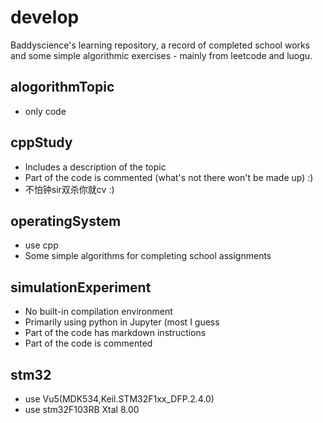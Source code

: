 # develop

Baddyscience's learning repository, a record of completed school works and some simple algorithmic exercises - mainly from leetcode and luogu.

## alogorithmTopic

- only code


## cppStudy

- Includes a description of the topic
- Part of the code is commented (what's not there won't be made up) :)
- 不怕钟sir双杀你就cv :)

## operatingSystem

- use cpp
- Some simple algorithms for completing school assignments


## simulationExperiment

- No built-in compilation environment
- Primarily using python in Jupyter (most I guess
- Part of the code has markdown instructions
- Part of the code is commented

## stm32

- use Vu5(MDK534,Keil.STM32F1xx_DFP.2.4.0)
- use stm32F103RB Xtal 8.00